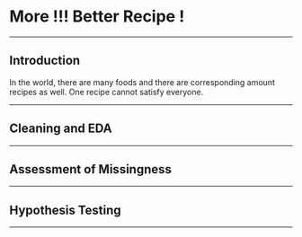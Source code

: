 # More !!! Better Recipe !

---
## Introduction

In the world, there are many foods and there are corresponding amount recipes as well.
One recipe cannot satisfy everyone. 

---

## Cleaning and EDA

---

## Assessment of Missingness

---

## Hypothesis Testing

---
